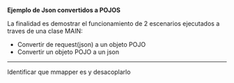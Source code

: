 **Ejemplo de Json convertidos a POJOS**

La finalidad es demostrar el funcionamiento de 2 escenarios ejecutados a traves de una clase MAIN:

* Convertir de request(json) a un objeto POJO
* Convertir un objeto POJO a un json



---

Identificar que mmapper es y desacoplarlo

